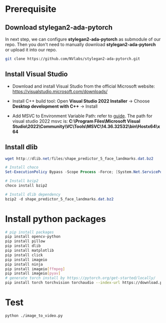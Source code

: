 # Prerequisite
## Download stylegan2-ada-pytorch
In next step, we can configure **stylegan2-ada-pytorch** as submodule of our repo. Then you don't need to manually download **stylegan2-ada-pytorch** or upload it into our repo.
```sh
git clone https://github.com/NVlabs/stylegan2-ada-pytorch.git
```

## Install Visual Studio
* Download and install Visual Studio from the official Microsoft website: https://visualstudio.microsoft.com/downloads/

* Install C++ build tool: Open **Visual Studio 2022 Installer** -> Choose **Desktop development with C++** -> Install

* Add MSVC to Environment Variable Path: refer to [guide](https://learn.microsoft.com/en-us/previous-versions/office/developer/sharepoint-2010/ee537574(v=office.14)#to-add-a-path-to-the-path-environment-variable). The path for visual studio 2022 msvc is: **C:\Program Files\Microsoft Visual Studio\2022\Community\VC\Tools\MSVC\14.36.32532\bin\Hostx64\x64**

## Install dlib
```powershell
wget http://dlib.net/files/shape_predictor_5_face_landmarks.dat.bz2

# Install choco
Set-ExecutionPolicy Bypass -Scope Process -Force; [System.Net.ServicePointManager]::SecurityProtocol = [System.Net.ServicePointManager]::SecurityProtocol -bor 3072; iex ((New-Object System.Net.WebClient).DownloadString('https://community.chocolatey.org/install.ps1'))

# Install bzip2
choco install bzip2

# Install dlib dependency
bzip2 -d shape_predictor_5_face_landmarks.dat.bz2
```

# Install python packages
```sh
# pip install packages
pip install opencv-python
pip install pillow
pip install dlib
pip install matplotlib
pip install click
pip install imageio
pip install ninja
pip install imageio[ffmpeg]
pip install imageio[pyav]
# generate torch install by https://pytorch.org/get-started/locally/
pip install torch torchvision torchaudio --index-url https://download.pytorch.org/whl/cu118
```

# Test
```sh
python ./image_to_video.py
```
